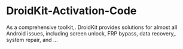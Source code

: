 # DroidKit-Activation-Code
As a comprehensive toolkit,. DroidKit provides solutions for almost all Android issues, including screen unlock, FRP bypass, data recovery,. system repair, and ...
